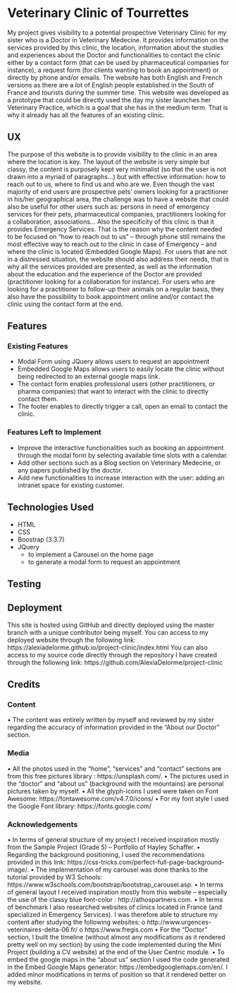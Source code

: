 <h1> Veterinary Clinic of Tourrettes </h1>

My project gives visibility to a potential prospective Veterinary Clinic for my sister who is a Doctor in Veterinary Medecine. 
It provides information on the services provided by this clinic, the location, information about the studies and experiences about the Doctor and functionalities to contact the clinic either by a contact form (that can be used by pharmaceutical companies for instance), a request form (for clients wanting to book an appointment) or directly by phone and/or emails.  The website has both English and French versions as there are a lot of English people established in the South of France and tourists during the summer time.
This website was developed as a prototype that could be directly used the day my sister launches her Veterinary Practice, which is a goal that she has in the medium term. That is why it already has all the features of an existing clinic.

<h2>UX</h2>
The purpose of this website is to provide visibility to the clinic in an area where the location is key. 
The layout of the website is very simple but classy, the content is purposely kept very minimalist (so that the user is not drawn into a myriad of paragraphs…) but with effective information: how to reach out to us, where to find us and who are we. 
Even though the vast majority of end users are prospective pets’ owners looking for a practitioner in his/her geographical area, the challenge was to have a website that could also be useful for other users such as: persons in need of emergency services for their pets, pharmaceutical companies, practitioners looking for a collaboration, associations… 
Also the specificity of this clinic is that it provides Emergency Services. That is the reason why the content needed to be focused on “how to reach out to us” – through phone still remains the most effective way to reach out to the clinic in case of Emergency – and where the clinic is located (Embedded Google Maps). 
For users that are not in a distressed situation, the website should also address their needs, that is why all the services provided are presented, as well as the information about the education and the experience of the Doctor are provided (practitioner looking for a collaboration for instance). For users who are looking for a practitioner to follow-up their animals on a regular basis, they also have the possibility to book appointment online and/or contact the clinic using the contact form at the end. 

<h2>Features</h2>

<h3>Existing Features</h3>
<ul>
<li>Modal Form using JQuery allows users to request an appointment</li>
<li>Embedded Google Maps allows users to easily locate the clinic without being redirected to an external google maps link.</li>
<li>The contact form enables professional users (other practitioners, or pharma companies) that want to interact with the clinic to directly contact them.</li>
<li>The footer enables to directly trigger a call, open an email to contact the clinic.</li> 
</ul>

<h3>Features Left to Implement</h3>
<ul>
<li>Improve the interactive functionalities such as booking an appointment through the modal form by selecting available time slots with a calendar.</li>
<li>Add other sections such as a Blog section on Veterinary Medecine, or any papers published by the doctor.</li>
<li>Add new functionalities to increase interaction with the user: adding an intranet space for existing customer.</li>
</ul>

<h2>Technologies Used</h2>
<ul>
  <li>HTML</li>
<li>CSS</li>
<li>Boostrap (3.3.7)</li>
<li>JQuery <ul>
  <li>	to implement a Carousel on the home page </li>
  <li>to generate a modal form to request an appointment </li>
  </ul>
  </li>
</ul>

<h2>Testing</h2>

<h2>Deployment</h2>
This site is hosted using GitHub and directly deployed using the master branch with a unique contributor being myself. 
You can access to my deployed website through the following link: https://alexiadelorme.github.io/project-clinic/index.html
You can also access to my source code directly through the repository I have created through the following link: https://github.com/AlexiaDelorme/project-clinic

<h2>Credits</h2>

<h3>Content</h3>
•	The content was entirely written by myself and reviewed by my sister regarding the accuracy of information provided in the “About our Doctor” section. 

<h3>Media</h3>
•	All the photos used in the “home”, “services” and “contact” sections are from this free pictures library : https://unsplash.com/. 
•	The pictures used in the “doctor” and “about us” (background with the mountains) are personal pictures taken by myself.
•	All the glyph-icons I used were taken on Font Awesome: https://fontawesome.com/v4.7.0/icons/ 
•	For my font style I used the Google Font library: https://fonts.google.com/

<h3>Acknowledgements</h3>
•	In terms of general structure of my project I received inspiration mostly from the Sample Project (Grade 5) – Portfolio of Hayley Schaffer.
•	Regarding the background positioning, I used the recommendations provided in this link: https://css-tricks.com/perfect-full-page-background-image/.
•	The implementation of my carousel was done thanks to the tutorial provided by W3 Schools: https://www.w3schools.com/bootstrap/bootstrap_carousel.asp.
•	In terms of general layout I received inspiration mostly from this website – especially the use of the classy blue font-color : http://athospartners.com.
•	In terms of benchmark I also researched websites of clinics located in France (and specialized in Emergency Services). I was therefore able to structure my content after studying the following websites:
o	http://www.urgences-veterinaires-delta-06.fr/  
o	https://www.fregis.com 
•	For the “Doctor” section, I built the timeline (without almost any modifications as it rendered pretty well on my section) by using the code implemented during the Mini Project (building a CV website) at the end of the User Centric module. 
•	To embed the google maps in the “about us” section I used the code generated in the Embed Google Maps generator: https://embedgooglemaps.com/en/. I added minor modifications in terms of position so that it rendered better on my website. 
